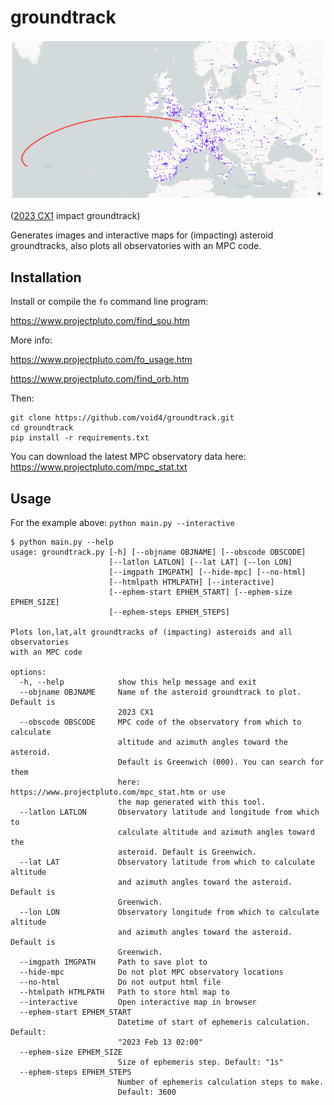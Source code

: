 # groundtrack

![2023 CX1 impact groundtrack](groundtrack.png)

([2023 CX1](https://en.wikipedia.org/wiki/2023_CX1) impact groundtrack)

Generates images and interactive maps for (impacting) asteroid groundtracks, also plots all observatories with an MPC code.

## Installation

Install or compile the `fo` command line program:

https://www.projectpluto.com/find_sou.htm

More info:

https://www.projectpluto.com/fo_usage.htm

https://www.projectpluto.com/find_orb.htm

Then:

```
git clone https://github.com/void4/groundtrack.git
cd groundtrack
pip install -r requirements.txt
```

You can download the latest MPC observatory data here: https://www.projectpluto.com/mpc_stat.txt

## Usage

For the example above: `python main.py --interactive`

```
$ python main.py --help
usage: groundtrack.py [-h] [--objname OBJNAME] [--obscode OBSCODE]
                      [--latlon LATLON] [--lat LAT] [--lon LON]
                      [--imgpath IMGPATH] [--hide-mpc] [--no-html]
                      [--htmlpath HTMLPATH] [--interactive]
                      [--ephem-start EPHEM_START] [--ephem-size EPHEM_SIZE]
                      [--ephem-steps EPHEM_STEPS]

Plots lon,lat,alt groundtracks of (impacting) asteroids and all observatories
with an MPC code

options:
  -h, --help            show this help message and exit
  --objname OBJNAME     Name of the asteroid groundtrack to plot. Default is
                        2023 CX1
  --obscode OBSCODE     MPC code of the observatory from which to calculate
                        altitude and azimuth angles toward the asteroid.
                        Default is Greenwich (000). You can search for them
                        here: https://www.projectpluto.com/mpc_stat.htm or use
                        the map generated with this tool.
  --latlon LATLON       Observatory latitude and longitude from which to
                        calculate altitude and azimuth angles toward the
                        asteroid. Default is Greenwich.
  --lat LAT             Observatory latitude from which to calculate altitude
                        and azimuth angles toward the asteroid. Default is
                        Greenwich.
  --lon LON             Observatory longitude from which to calculate altitude
                        and azimuth angles toward the asteroid. Default is
                        Greenwich.
  --imgpath IMGPATH     Path to save plot to
  --hide-mpc            Do not plot MPC observatory locations
  --no-html             Do not output html file
  --htmlpath HTMLPATH   Path to store html map to
  --interactive         Open interactive map in browser
  --ephem-start EPHEM_START
                        Datetime of start of ephemeris calculation. Default:
                        "2023 Feb 13 02:00"
  --ephem-size EPHEM_SIZE
                        Size of ephemeris step. Default: "1s"
  --ephem-steps EPHEM_STEPS
                        Number of ephemeris calculation steps to make.
                        Default: 3600
```
